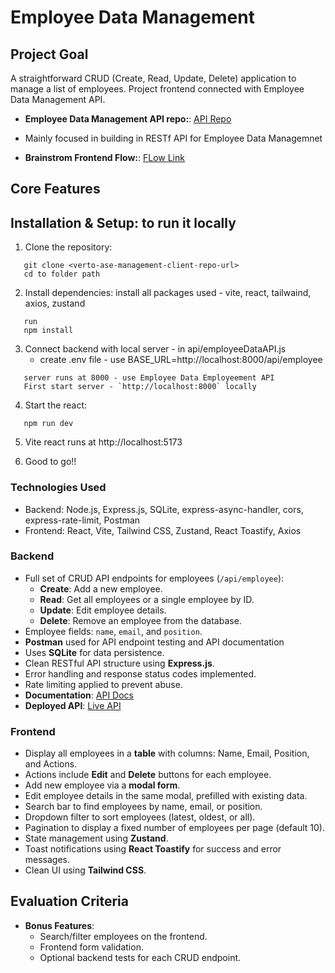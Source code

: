 # Employee Data Management

## Project Goal

A straightforward CRUD (Create, Read, Update, Delete) application to manage a list of employees. Project frontend connected with Employee Data Management API.

- **Employee Data Management API repo:**: [API Repo](https://github.com/Harsh7258/verto_ASE_Employee_Data_Management_API)
- Mainly focused in building in RESTf API for Employee Data Managemnet

- **Brainstrom Frontend Flow:**: [FLow Link](https://app.eraser.io/workspace/IhhmCnFSzFOsrn4loXrn?origin=share)

## Core Features

## Installation & Setup: to run it locally

1. Clone the repository:

```
   git clone <verto-ase-management-client-repo-url>
   cd to folder path
```

2. Install dependencies: install all packages used - vite, react, tailwaind, axios, zustand

```
   run
   npm install
```

3. Connect backend with local server - in api/employeeDataAPI.js
   - create .env file - use BASE_URL=http://localhost:8000/api/employee

```
   server runs at 8000 - use Employee Data Employeement API
   First start server - `http://localhost:8000` locally
```

4. Start the react:

```
   npm run dev
```

5. Vite react runs at http://localhost:5173

6. Good to go!!

### Technologies Used

- Backend: Node.js, Express.js, SQLite, express-async-handler, cors, express-rate-limit, Postman
- Frontend: React, Vite, Tailwind CSS, Zustand, React Toastify, Axios

### Backend

- Full set of CRUD API endpoints for employees (`/api/employee`):
  - **Create**: Add a new employee.
  - **Read**: Get all employees or a single employee by ID.
  - **Update**: Edit employee details.
  - **Delete**: Remove an employee from the database.
- Employee fields: `name`, `email`, and `position`.
- **Postman** used for API endpoint testing and API documentation
- Uses **SQLite** for data persistence.
- Clean RESTful API structure using **Express.js**.
- Error handling and response status codes implemented.
- Rate limiting applied to prevent abuse.
- **Documentation**: [API Docs](https://documenter.getpostman.com/view/31106866/2sB3QJMpxQ)
- **Deployed API**: [Live API](verto-ase-employee-data-management-api-production.up.railway.app)

### Frontend

- Display all employees in a **table** with columns: Name, Email, Position, and Actions.
- Actions include **Edit** and **Delete** buttons for each employee.
- Add new employee via a **modal form**.
- Edit employee details in the same modal, prefilled with existing data.
- Search bar to find employees by name, email, or position.
- Dropdown filter to sort employees (latest, oldest, or all).
- Pagination to display a fixed number of employees per page (default 10).
- State management using **Zustand**.
- Toast notifications using **React Toastify** for success and error messages.
- Clean UI using **Tailwind CSS**.

## Evaluation Criteria

- **Bonus Features**:
  - Search/filter employees on the frontend.
  - Frontend form validation.
  - Optional backend tests for each CRUD endpoint.
